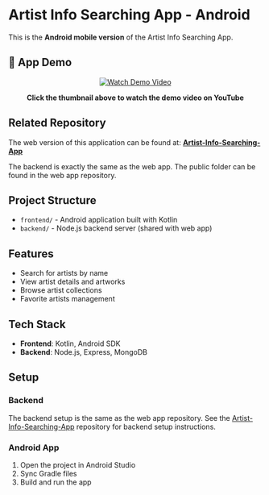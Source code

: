 # Artist Info Searching App - Android

This is the **Android mobile version** of the Artist Info Searching App.

## 📱 App Demo

<div align="center">

[![Watch Demo Video](https://img.youtube.com/vi/cF-b9Hr-PX0/maxresdefault.jpg)](https://youtu.be/cF-b9Hr-PX0)

**Click the thumbnail above to watch the demo video on YouTube**

</div>

## Related Repository

The web version of this application can be found at: **[Artist-Info-Searching-App](https://github.com/Yumejichi/Artist-Info-Searching-App)**

The backend is exactly the same as the web app. The public folder can be found in the web app repository.

## Project Structure

- `frontend/` - Android application built with Kotlin
- `backend/` - Node.js backend server (shared with web app)

## Features

- Search for artists by name
- View artist details and artworks
- Browse artist collections
- Favorite artists management

## Tech Stack

- **Frontend**: Kotlin, Android SDK
- **Backend**: Node.js, Express, MongoDB

## Setup

### Backend

The backend setup is the same as the web app repository. See the [Artist-Info-Searching-App](https://github.com/fujitayumejitsu/Artist-Info-Searching-App) repository for backend setup instructions.

### Android App

1. Open the project in Android Studio
2. Sync Gradle files
3. Build and run the app
